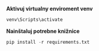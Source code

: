 **Aktivuj virtualny enviroment venv**

```python 
venv\Scripts\activate
```

**Nainštaluj potrebne knižnice**
```python 
pip install -r requirements.txt
```